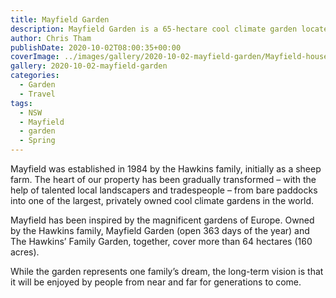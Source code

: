 ```yaml
---
title: Mayfield Garden
description: Mayfield Garden is a 65-hectare cool climate garden located in NSW between Oberon and Bathurst.
author: Chris Tham
publishDate: 2020-10-02T08:00:35+00:00
coverImage: ../images/gallery/2020-10-02-mayfield-garden/Mayfield-house.jpeg
gallery: 2020-10-02-mayfield-garden
categories:
  - Garden
  - Travel
tags:
  - NSW
  - Mayfield
  - garden
  - Spring
---
```


Mayfield was established in 1984 by the Hawkins family, initially as a sheep farm. The heart of our property has been gradually transformed – with the help of talented local landscapers and tradespeople – from bare paddocks into one of the largest, privately owned cool climate gardens in the world.

Mayfield has been inspired by the magnificent gardens of Europe. Owned by the Hawkins family, Mayfield Garden (open 363 days of the year) and The Hawkins’ Family Garden, together, cover more than 64 hectares (160 acres).

While the garden represents one family’s dream, the long-term vision is that it will be enjoyed by people from near and far for generations to come.
